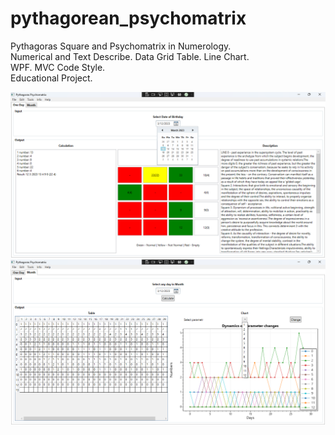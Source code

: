 # pythagorean_psychomatrix
Pythagoras Square and Psychomatrix in Numerology. \
Numerical and Text Describe. Data Grid Table. Line Chart. \
WPF. MVC Code Style. \
Educational Project. 

![screenshot](https://github.com/altirtix/pythagorean_psychomatrix/blob/main/screenshot1.png)
![screenshot](https://github.com/altirtix/pythagorean_psychomatrix/blob/main/screenshot2.png)
